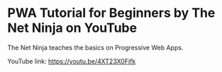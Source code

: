 # PWA Tutorial for Beginners by The Net Ninja on YouTube

The Net Ninja teaches the basics on Progressive Web Apps.

YouTube link: https://youtu.be/4XT23X0Fjfk